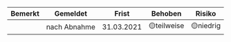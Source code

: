 |Bemerkt|Gemeldet|Frist|Behoben|Risiko|
|---|---|---|---|---|
||nach Abnahme|31.03.2021|🟡teilweise|🟡niedrig|
